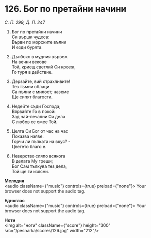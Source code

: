 # 126. Бог по претайни начини

_С. П. 299, Д. П. 247_

1. Бог по претайни начини  
Си върши чудеса:  
Върви по морските вълни  
И езди бурята.  

2. Дълбоко в мудния вървеж  
На вечни векове  
Той, криещ светлий Си кроеж,  
Го туря в действие.  

3. Дерзайте, вий страхливите!  
Тез тъмни облаци  
Са пълни с милост; наземе  
Ще сипят благости.  

4. Недейте съди Господа;  
Вярвайте Го в покой:  
Зад най-печални Си дела  
С любов се смее Той.  

5. Целта Си Бог от час на час  
Показва наяве:  
Горчи ли пъпката на вкус? -  
Цветето благо е.  

6. Неверство сляпо всякога  
В делата Му греши;  
Бог Сам тълкува тез дела,  
Той ще ги изясни.

**Мелодия**  
<audio className={"music"} controls={true} preload={"none"}>
    <source src="/pesnarka/mp3/126.mp3" type="audio/mpeg"/>
    Your browser does not support the audio tag.
</audio>

**Едноглас**  
<audio className={"music"} controls={true} preload={"none"}>
    <source src="/pesnarka/transp/126.mp3" type="audio/mpeg"/>
    Your browser does not support the audio tag.
</audio>

**Ноти**  
<img alt="ноти" className={"score"} height="300" src="/pesnarka/scores/126.jpg" width="212"/>
